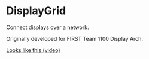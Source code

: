 DisplayGrid
===========

Connect displays over a network.

Originally developed for FIRST Team 1100 Display Arch. 

[Looks like this (video)](https://github.com/chickenbellyfinn/DisplayGrid/raw/master/ex.mp4) 
